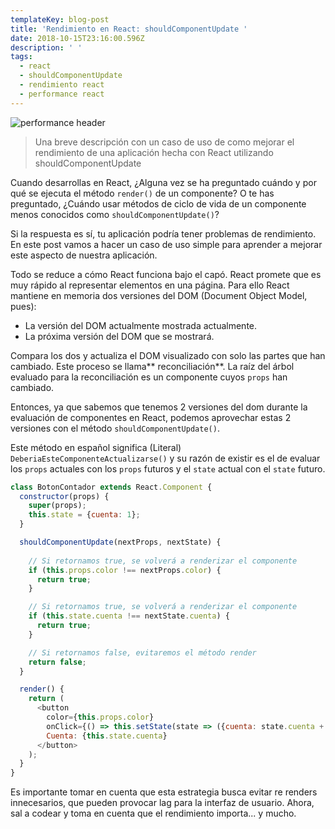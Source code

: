 ```yaml
---
templateKey: blog-post
title: 'Rendimiento en React: shouldComponentUpdate '
date: 2018-10-15T23:16:00.596Z
description: ' '
tags:
  - react
  - shouldComponentUpdate
  - rendimiento react
  - performance react
---
```

![performance header](/img/photo-1524177100258-782087dc2a31.jpeg)

> Una breve descripción con un caso de uso de como mejorar el rendimiento de una aplicación hecha con React utilizando shouldComponentUpdate

Cuando desarrollas en React, ¿Alguna vez se ha preguntado cuándo y por qué se ejecuta el método `render()` de un componente? O te has preguntado, ¿Cuándo usar métodos de ciclo de vida de un componente menos conocidos como `shouldComponentUpdate()`?

Si la respuesta es sí, tu aplicación podría tener problemas de rendimiento. En este post vamos a hacer un caso de uso simple para aprender a mejorar este aspecto de nuestra aplicación.

Todo se reduce a cómo React funciona bajo el capó. React promete que es muy rápido al representar elementos en una página. Para ello React mantiene en memoria dos versiones del DOM (Document Object Model, pues):

* La versión del DOM actualmente mostrada actualmente.
* La próxima versión del DOM que se mostrará.

Compara los dos y actualiza el DOM visualizado con solo las partes que han cambiado. Este proceso se llama** reconciliación**. La raíz del árbol evaluado para la reconciliación es un componente cuyos `props` han cambiado.

Entonces, ya que sabemos que tenemos 2 versiones del dom durante la evaluación de componentes en React, podemos aprovechar estas 2 versiones con el método `shouldComponentUpdate()`.

Este método en español significa (Literal) `DeberiaEsteComponenteActualizarse()` y su  razón de existir es el de evaluar los `props` actuales con los `props` futuros y el `state` actual con el `state` futuro.

```javascript
class BotonContador extends React.Component {
  constructor(props) {
    super(props);
    this.state = {cuenta: 1};
  }

  shouldComponentUpdate(nextProps, nextState) {    
    
    // Si retornamos true, se volverá a renderizar el componente
    if (this.props.color !== nextProps.color) {
      return true;
    }

    // Si retornamos true, se volverá a renderizar el componente
    if (this.state.cuenta !== nextState.cuenta) {
      return true;
    }    

    // Si retornamos false, evitaremos el método render
    return false;
  }

  render() {
    return (
      <button
        color={this.props.color}
        onClick={() => this.setState(state => ({cuenta: state.cuenta + 1}))}>
        Cuenta: {this.state.cuenta}
      </button>
    );
  }
}
```

Es importante tomar en cuenta que esta estrategia busca evitar re renders innecesarios, que pueden provocar lag para la interfaz de usuario. Ahora, sal a codear y toma en cuenta que el rendimiento importa... y mucho.
